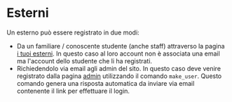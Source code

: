 # Esterni

Un esterno può essere registrato in due modi:
- Da un familiare / conoscente studente (anche staff) attraverso la pagina [i tuoi esterni](../templates/groups.html). In questo caso al loro account non è associata una email ma l'account dello studente che li ha registrati.
- Richiedendolo via email agli admin del sito. In questo caso deve venire registrato dalla pagina [admin](./admin.md) utilizzando il comando `make_user`. Questo comando genera una risposta automatica da inviare via email contenente il link per effettuare il login.
